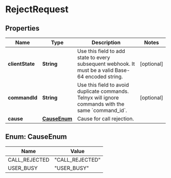 # RejectRequest

## Properties
Name | Type | Description | Notes
------------ | ------------- | ------------- | -------------
**clientState** | **String** | Use this field to add state to every subsequent webhook. It must be a valid Base-64 encoded string. |  [optional]
**commandId** | **String** | Use this field to avoid duplicate commands. Telnyx will ignore commands with the same &#x60;command_id&#x60;. |  [optional]
**cause** | [**CauseEnum**](#CauseEnum) | Cause for call rejection. | 

<a name="CauseEnum"></a>
## Enum: CauseEnum
Name | Value
---- | -----
CALL_REJECTED | &quot;CALL_REJECTED&quot;
USER_BUSY | &quot;USER_BUSY&quot;
